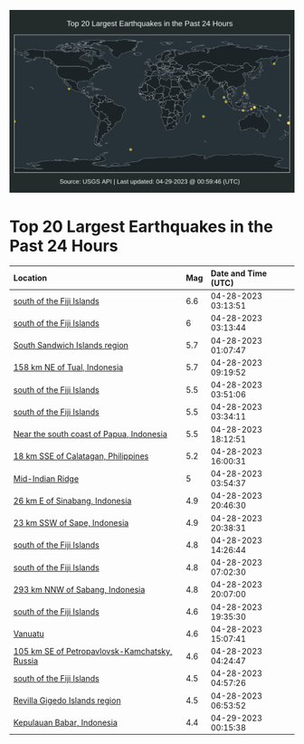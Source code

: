 ![Map](./map.png)

# Top 20 Largest Earthquakes in the Past 24 Hours

| Location | Mag | Date and Time (UTC) |
|:---|:---|:---|
| [south of the Fiji Islands](https://earthquake.usgs.gov/earthquakes/eventpage/us7000jwhe) | 6.6 | 04-28-2023 03:13:51 |
| [south of the Fiji Islands](https://earthquake.usgs.gov/earthquakes/eventpage/us7000jwhc) | 6 | 04-28-2023 03:13:44 |
| [South Sandwich Islands region](https://earthquake.usgs.gov/earthquakes/eventpage/us7000jwfx) | 5.7 | 04-28-2023 01:07:47 |
| [158 km NE of Tual, Indonesia](https://earthquake.usgs.gov/earthquakes/eventpage/us7000jwl9) | 5.7 | 04-28-2023 09:19:52 |
| [south of the Fiji Islands](https://earthquake.usgs.gov/earthquakes/eventpage/us7000jwiw) | 5.5 | 04-28-2023 03:51:06 |
| [south of the Fiji Islands](https://earthquake.usgs.gov/earthquakes/eventpage/us7000jwi2) | 5.5 | 04-28-2023 03:34:11 |
| [Near the south coast of Papua, Indonesia](https://earthquake.usgs.gov/earthquakes/eventpage/us7000jws2) | 5.5 | 04-28-2023 18:12:51 |
| [18 km SSE of Calatagan, Philippines](https://earthquake.usgs.gov/earthquakes/eventpage/us7000jwqp) | 5.2 | 04-28-2023 16:00:31 |
| [Mid-Indian Ridge](https://earthquake.usgs.gov/earthquakes/eventpage/us7000jwjd) | 5 | 04-28-2023 03:54:37 |
| [26 km E of Sinabang, Indonesia](https://earthquake.usgs.gov/earthquakes/eventpage/us7000jwt8) | 4.9 | 04-28-2023 20:46:30 |
| [23 km SSW of Sape, Indonesia](https://earthquake.usgs.gov/earthquakes/eventpage/us7000jwt6) | 4.9 | 04-28-2023 20:38:31 |
| [south of the Fiji Islands](https://earthquake.usgs.gov/earthquakes/eventpage/us7000jwnf) | 4.8 | 04-28-2023 14:26:44 |
| [south of the Fiji Islands](https://earthquake.usgs.gov/earthquakes/eventpage/us7000jwkm) | 4.8 | 04-28-2023 07:02:30 |
| [293 km NNW of Sabang, Indonesia](https://earthquake.usgs.gov/earthquakes/eventpage/us7000jwsv) | 4.8 | 04-28-2023 20:07:00 |
| [south of the Fiji Islands](https://earthquake.usgs.gov/earthquakes/eventpage/us7000jwsj) | 4.6 | 04-28-2023 19:35:30 |
| [Vanuatu](https://earthquake.usgs.gov/earthquakes/eventpage/us7000jwpk) | 4.6 | 04-28-2023 15:07:41 |
| [105 km SE of Petropavlovsk-Kamchatsky, Russia](https://earthquake.usgs.gov/earthquakes/eventpage/us7000jwjt) | 4.6 | 04-28-2023 04:24:47 |
| [south of the Fiji Islands](https://earthquake.usgs.gov/earthquakes/eventpage/us7000jwk3) | 4.5 | 04-28-2023 04:57:26 |
| [Revilla Gigedo Islands region](https://earthquake.usgs.gov/earthquakes/eventpage/us7000jwkk) | 4.5 | 04-28-2023 06:53:52 |
| [Kepulauan Babar, Indonesia](https://earthquake.usgs.gov/earthquakes/eventpage/us7000jwux) | 4.4 | 04-29-2023 00:15:38 |

